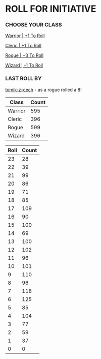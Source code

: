 # ROLL FOR INITIATIVE
### CHOOSE YOUR CLASS

[Warrior | +1 To Roll](https://github.com/benjaminsampica/benjaminsampica/issues/new?title=roll%7Cwarrior&body=Just+click+%27Submit+new+issue%27.)

[Cleric | +1 To Roll](https://github.com/benjaminsampica/benjaminsampica/issues/new?title=roll%7Ccleric&body=Just+click+%27Submit+new+issue%27.)

[Rogue | +3 To Roll](https://github.com/benjaminsampica/benjaminsampica/issues/new?title=roll%7Crogue&body=Just+click+%27Submit+new+issue%27.)

[Wizard | -1 To Roll](https://github.com/benjaminsampica/benjaminsampica/issues/new?title=roll%7Cwizard&body=Just+click+%27Submit+new+issue%27.)
### LAST ROLL BY
[tomik-z-cech](https://www.github.com/tomik-z-cech) - as a rogue rolled a 8!

|Class|Count|
|-|-|
|Warrior|595|
|Cleric|396|
|Rogue|599|
|Wizard|396|

|Roll|Count|
|-|-|
|23|28
|22|39
|21|99
|20|86
|19|71
|18|85
|17|109
|16|90
|15|100
|14|69
|13|100
|12|102
|11|96
|10|101
|9|110
|8|96
|7|118
|6|125
|5|85
|4|104
|3|77
|2|59
|1|37
|0|0
